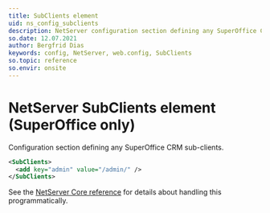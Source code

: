 ```yaml
---
title: SubClients element
uid: ns_config_subclients
description: NetServer configuration section defining any SuperOffice CRM sub-clients.
so.date: 12.07.2021
author: Bergfrid Dias
keywords: config, NetServer, web.config, SubClients
so.topic: reference
so.envir: onsite
---
```


# NetServer SubClients element (SuperOffice only)

Configuration section defining any SuperOffice CRM sub-clients.

```XML
<SubClients>
  <add key="admin" value="/admin/" />
</SubClients>
```

See the [NetServer Core reference][1] for details about handling this programmatically.

<!-- Referenced links -->
[1]: <xref:SuperOffice.Configuration.ConfigFile.SubClients>
